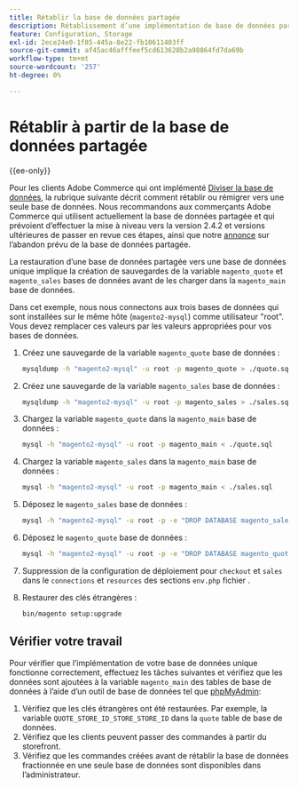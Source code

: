 ```yaml
---
title: Rétablir la base de données partagée
description: Rétablissement d’une implémentation de base de données partagée obsolète vers une implémentation de base de données unique.
feature: Configuration, Storage
exl-id: 2ece24e0-1f85-445a-8e22-fb10611403ff
source-git-commit: af45ac46afffeef5cd613628b2a98864fd7da69b
workflow-type: tm+mt
source-wordcount: '257'
ht-degree: 0%

---
```


# Rétablir à partir de la base de données partagée

{{ee-only}}

Pour les clients Adobe Commerce qui ont implémenté [Diviser la base de données](multi-master.md), la rubrique suivante décrit comment rétablir ou rémigrer vers une seule base de données. Nous recommandons aux commerçants Adobe Commerce qui utilisent actuellement la base de données partagée et qui prévoient d’effectuer la mise à niveau vers la version 2.4.2 et versions ultérieures de passer en revue ces étapes, ainsi que notre [annonce](https://community.magento.com/t5/Magento-DevBlog/Deprecation-of-Split-Database-in-Magento-Commerce/ba-p/465187) sur l’abandon prévu de la base de données partagée.

La restauration d’une base de données partagée vers une base de données unique implique la création de sauvegardes de la variable `magento_quote` et `magento_sales` bases de données avant de les charger dans la `magento_main` base de données.

Dans cet exemple, nous nous connectons aux trois bases de données qui sont installées sur le même hôte (`magento2-mysql`) comme utilisateur &quot;root&quot;. Vous devez remplacer ces valeurs par les valeurs appropriées pour vos bases de données.

1. Créez une sauvegarde de la variable `magento_quote` base de données :

   ```bash
   mysqldump -h "magento2-mysql" -u root -p magento_quote > ./quote.sql
   ```

1. Créez une sauvegarde de la variable `magento_sales` base de données :

   ```bash
   mysqldump -h "magento2-mysql" -u root -p magento_sales > ./sales.sql
   ```

1. Chargez la variable `magento_quote` dans la `magento_main` base de données :

   ```bash
   mysql -h "magento2-mysql" -u root -p magento_main < ./quote.sql
   ```

1. Chargez la variable `magento_sales` dans la `magento_main` base de données :

   ```bash
   mysql -h "magento2-mysql" -u root -p magento_main < ./sales.sql
   ```

1. Déposez le `magento_sales` base de données :

   ```bash
   mysql -h "magento2-mysql" -u root -p -e "DROP DATABASE magento_sales;"
   ```

1. Déposez le `magento_quote` base de données :

   ```bash
   mysql -h "magento2-mysql" -u root -p -e "DROP DATABASE magento_quote;"
   ```

1. Suppression de la configuration de déploiement pour `checkout` et `sales` dans le `connections` et `resources` des sections `env.php` fichier .
1. Restaurer des clés étrangères :

   ```bash
   bin/magento setup:upgrade
   ```

## Vérifier votre travail

Pour vérifier que l’implémentation de votre base de données unique fonctionne correctement, effectuez les tâches suivantes et vérifiez que les données sont ajoutées à la variable `magento_main` des tables de base de données à l’aide d’un outil de base de données tel que [phpMyAdmin](../../installation/prerequisites/optional-software.md#phpmyadmin):

1. Vérifiez que les clés étrangères ont été restaurées. Par exemple, la variable `QUOTE_STORE_ID_STORE_STORE_ID` dans la `quote` table de base de données.
1. Vérifiez que les clients peuvent passer des commandes à partir du storefront.
1. Vérifiez que les commandes créées avant de rétablir la base de données fractionnée en une seule base de données sont disponibles dans l’administrateur.
